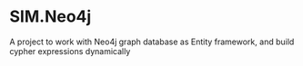 # SIM.Neo4j
A project to work with Neo4j graph database as Entity framework, and build cypher expressions dynamically
